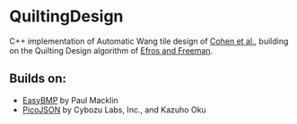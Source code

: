 # QuiltingDesign

C++ implementation of Automatic Wang tile design of [Cohen et al.](dx.doi.org/10.1145/882262.882265), building on the Quilting Design algorithm of [Efros and Freeman](dx.doi.org/10.1145/383259.383296).

## Builds on:
* [EasyBMP](http://easybmp.sourceforge.net) by Paul Macklin
* [PicoJSON](https://github.com/kazuho/picojson) by Cybozu Labs, Inc., and Kazuho Oku
